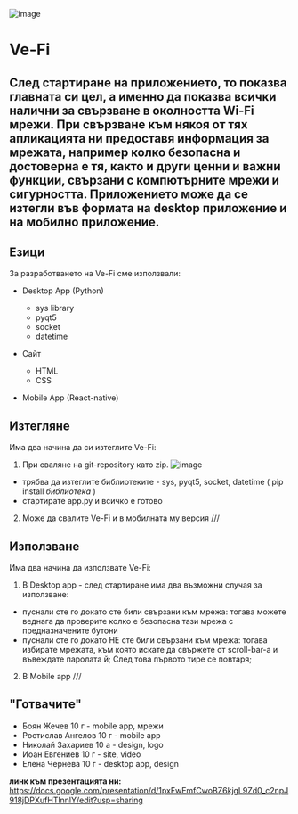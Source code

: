 
![image](https://user-images.githubusercontent.com/78636566/233288078-397bec0b-52ce-4773-91c8-403cc7594865.png)


# Ve-Fi

## След стартиране на приложението, то показва главната си цел, а именно да показва всички налични за свързване в околността Wi-Fi мрежи. При свързване към някоя от тях апликацията ни предоставя информация за мрежата, например колко безопасна и достоверна е тя, както и други ценни и важни функции, свързани с компютърните мрежи и сигурността. Приложението може да се изтегли във формата на desktop приложение и на мобилно приложение.


## Езици

За разработването на Ve-Fi сме използвали:
* Desktop App (Python)
  * sys library
  * pyqt5
  * socket
  * datetime

* Сайт
  * HTML
  * CSS

* Mobile App (React-native)

## Изтегляне

Има два начина да си изтеглите Ve-Fi:

1. При сваляне на git-repository като zip. ![image](https://user-images.githubusercontent.com/78636566/233289102-b7d173e7-fefc-4831-80ec-83ba96329bc7.png)

- трябва да изтеглите библиотеките - sys, pyqt5, socket, datetime ( pip install *библиотека* )
- стартирате app.py и всичко е готово

2. Може да свалите Ve-Fi и в мобилната му версия
///
 
## Използване

Има два начина да използвате Ve-Fi:

1. В Desktop app - след стартиране има два възможни случая за използване:
- пуснали сте го докато сте били свързани към мрежа: тогава можете веднага да проверите колко е безопасна тази мрежа с предназначените бутони
- пуснали сте го докато НЕ сте били свързани към мрежа: тогава избирате мрежата, към която искате да свържете от scroll-bar-a и въвеждате паролата й;
След това първото тире се повтаря;

2. В Mobile app
///

## "Готвачите"

* Боян Жечев 10 г - mobile app, мрежи
* Ростислав Ангелов 10 г - mobile app
* Николай Захариев 10 а - design, logo
* Иоан Евгениев 10 г - site, video
* Елена Чернева 10 г - desktop app, design

**линк към презентацията ни:** https://docs.google.com/presentation/d/1pxFwEmfCwoBZ6kjgL9Zd0_c2npJ918jDPXufHTlnnlY/edit?usp=sharing
